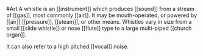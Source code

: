 #Art 
A whistle is an [[instrument]] which produces [[sound]] from a stream of [[gas]], most commonly [[air]]. It may be mouth-operated, or powered by [[air]] [[pressure]], [[steam]], or other means. Whistles vary in size from a small [[slide whistle]] or nose [[flute]] type to a large multi-piped [[church organ]].

It can also refer to a high pitched [[vocal]] noise.